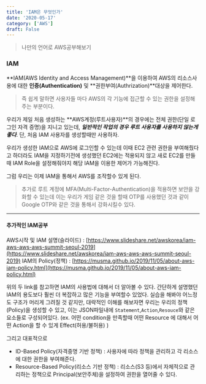 ```yaml
---
title: 'IAM은 무엇인가'
date: '2020-05-17'
category: ['AWS']
draft: False
---
```


> 나만의 언어로 AWS공부해보기

### IAM

**IAM(AWS Identity and Access Management)**을 이용하여
AWS의 리소스사용에 대한 **인증(Authentication)** 및 **권한부여(Authrization)**대상을 제어한다.

> 즉 쉽게 말하면 사용자들 마다 AWS의 각 기능에 접근할 수 있는 권한을 설정해주는 부분이다.

우리가 제일 처음 생성하는 **AWS계정(루트사용자)**의 경우에는 전체 권한(단일 로그인 자격 증명)을 지니고 있는데, **_일반적인 작업의 경우 루트 사용자를 사용하지 않는게 좋다_**. 단, 처음 IAM 사용자를 생성할때만 사용하자.

우리가 생성한 IAM으로 AWS에 로그인할 수 있는데 이때 EC2 관련 권한을 부여해줬다고 하더라도 IAM을 지정하기전에 생성했던 EC2에는 적용되지 않고
새로 EC2를 만들때 IAM Role을 설정해줘야지 해당 IAM을 이용한 제어가 가능해진다.

그럼 우리는 이제 IAM을 통해서 AWS를 조작할수 있게 된다.

> 추가로 루트 계정에 MFA(Multi-Factor-Authentication)을 적용하면 보안을 강화할 수 있는데 이는 우리가 게임 같은 것을 할때 OTP를 사용했던 것과 같이 Google OTP와 같은 것을 통해서 강화시킬수 있다.

---

#### 추가적인 IAM공부

AWS시작 및 IAM 설명(슬라이드) : [https://www.slideshare.net/awskorea/iam-aws-aws-aws-summit-seoul-2019](https://www.slideshare.net/awskorea/iam-aws-aws-aws-summit-seoul-2019)
IAM의 Policy(정책) : [https://musma.github.io/2019/11/05/about-aws-iam-policy.html](https://musma.github.io/2019/11/05/about-aws-iam-policy.html)

위의 두 link를 참고하면 IAM의 사용법에 대해서 더 알아볼 수 있다.
간단하게 설명했던 IAM의 용도보다 훨씬 더 복잡하고 많은 기능을 부여할수 있었다. 실습을 해봐야 어느정도 구조가 머리게 그려질 것 같지만, 대략적인 이해를 해보자면 우리는 우리의 정책(Policy)을 생성할 수 있고, 이는 JSON파일내에 `Statement`,`Action`,`Resouce`와 같은 요소들로 구성되어있다.
(ex. 어떤 condition을 만족할때 어떤 Resource 에 대해서 어떤 Action을 할 수 있게 Effect(허용/불허용) )

그리고 대표적으로

-   ID-Based Policy(자격중명 기반 정책) : 사용자에 따라 정책을 관리하고 각 리소스에 대한 권한을 부여해준다.
-   Resource-Based Policy(리소스 기반 정책) : 리소스(S3 등)에서 자체적으로 관리하는 정책으로 Principal(보안주체)을 설정하여 권한을 열어줄 수 있다.
